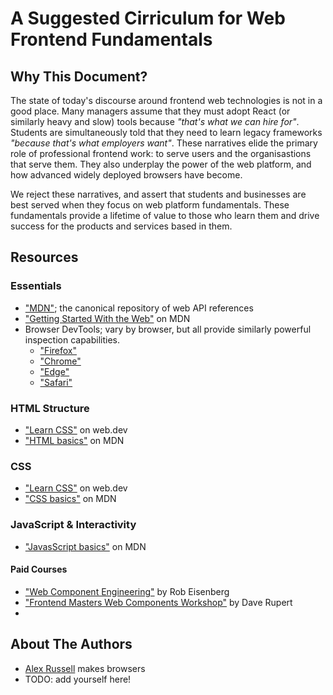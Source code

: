 # A Suggested Cirriculum for Web Frontend Fundamentals

## Why This Document?

The state of today's discourse around frontend web technologies is not in a good place. Many managers assume that they must adopt React (or similarly heavy and slow) tools because _"that's what we can hire for"_. Students are simultaneously told that they need to learn legacy frameworks _"because that's what employers want"_. These narratives elide the primary role of professional frontend work: to serve users and the organisastions that serve them. They also underplay the power of the web platform, and how advanced widely deployed browsers have become.

We reject these narratives, and assert that students and businesses are best served when they focus on web platform fundamentals. These fundamentals provide a lifetime of value to those who learn them and drive success for the products and services based in them.

## Resources 

### Essentials

 - ["MDN"](https://developer.mozilla.org/en-US/docs/Web); the canonical repository of web API references
 - ["Getting Started With the Web"](https://developer.mozilla.org/en-US/docs/Learn/Getting_started_with_the_web) on MDN
 - Browser DevTools; vary by browser, but all provide similarly powerful inspection capabilities.
   - ["Firefox"](https://developer.mozilla.org/en-US/docs/Learn/Common_questions/Tools_and_setup/What_are_browser_developer_tools)
   - ["Chrome"](https://developer.chrome.com/docs/devtools/overview/)
   - ["Edge"](https://learn.microsoft.com/en-us/microsoft-edge/visual-studio-code/microsoft-edge-devtools-extension/open-devtools-and-embedded-browser)
   - ["Safari"](https://developer.apple.com/documentation/safari-developer-tools/web-inspector)

### HTML Structure

 - ["Learn CSS"](https://web.dev/learn/html/) on web.dev
 - ["HTML basics"](https://developer.mozilla.org/en-US/docs/Learn/Getting_started_with_the_web/HTML_basics) on MDN


### CSS

 - ["Learn CSS"](https://web.dev/learn/css/) on web.dev
 - ["CSS basics"](https://developer.mozilla.org/en-US/docs/Learn/Getting_started_with_the_web/CSS_basics) on MDN

### JavaScript & Interactivity

 - ["JavasScript basics"](https://developer.mozilla.org/en-US/docs/Learn/Getting_started_with_the_web/JavaScript_basics) on MDN

#### Paid Courses

 - ["Web Component Engineering"](https://www.bluespire.com/p/web-component-engineering) by Rob Eisenberg
 - ["Frontend Masters Web Components Workshop"](https://daverupert.com/projects/frontend-masters-web-components/) by Dave Rupert
 - 

## About The Authors

 - [Alex Russell](https://infrequently.org/about-me) makes browsers
 - TODO: add yourself here!
